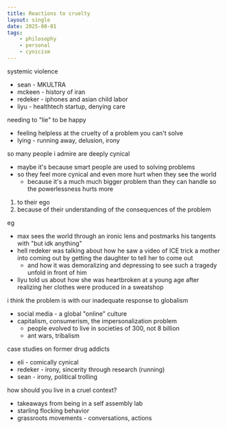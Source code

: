 ```yaml
---
title: Reactions to cruelty
layout: single
date: 2025-08-01
tags:
    - philosophy
    - personal
    - cynicism
---
```


systemic violence 
- sean - MKULTRA
- mckeen - history of iran
- redeker - iphones and asian child labor
- liyu - healthtech startup, denying care

needing to "lie" to be happy
- feeling helpless at the cruelty of a problem you can't solve
- lying - running away, delusion, irony

so many people i admire are deeply cynical
- maybe it's because smart people are used to solving problems
- so they feel more cynical and even more hurt when they see the world 
	- because it's a much much bigger problem than they can handle
so the powerlessness hurts more
1. to their ego
2. because of their understanding of the consequences of the problem

eg
- max sees the world through an ironic lens and postmarks his tangents with "but idk anything"
- hell redeker was talking about how he saw a video of ICE trick a mother into coming out by getting the daughter to tell her to come out
	- and how it was demoralizing and depressing to see such a tragedy unfold in front of him
- liyu told us about how she was heartbroken at a young age after realizing her clothes were produced in a sweatshop

i think the problem is with our inadequate response to globalism
- social media - a global "online" culture
- capitalism, consumerism, the impersonalization problem
	- people evolved to live in societies of 300, not 8 billion
	- ant wars, tribalism

case studies on former drug addicts
- eli - comically cynical
- redeker - irony, sincerity through research (running)
- sean - irony, political trolling

how should you live in a cruel context?
- takeaways from being in a self assembly lab
- starling flocking behavior
- grassroots movements - conversations, actions